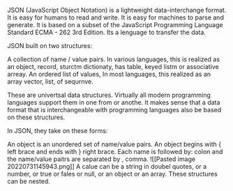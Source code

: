JSON (JavaScript Object Notation) is a lightweight data-interchange format. It is easy for humans to read and write. It is easy for machines to parse and generate. It is based on a subset of the JavaScript Programming Language Standard ECMA - 262 3rd Edition. Its a lenguage to transfer the data.


JSON built on two structures: 

A collection of name / value pairs. In various languages, this is realized as an object, record, sturctm dictionaty, has table, keyed listm or associative arreay. An ordered list of values, In most languages, this realized as an array vector, list, of sequrnve.

These are univertsal data structures. Virtually all modern programming languages support them in one from or anothe. It makes sense that a data format that is interchangeable with programming languages also be based on these structures. 

In JSON, they take on these forms: 

An object is an unordered set of name/value pairs. An object begins with { left brace and ends with } right brace. Each name is followed by: colon and the name/value paitrs are separated by , comma. ![[Pasted image 20220731145943.png]]
A calue can be a string in doubel quotes, or a number, or true or fales or null, or an object or an array. These structures can be nested.
